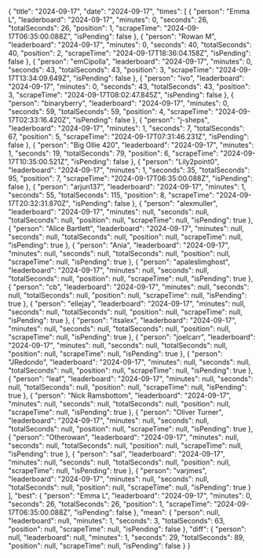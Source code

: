 {
  "title": "2024-09-17",
  "date": "2024-09-17",
  "times": [
    {
      "person": "Emma L",
      "leaderboard": "2024-09-17",
      "minutes": 0,
      "seconds": 26,
      "totalSeconds": 26,
      "position": 1,
      "scrapeTime": "2024-09-17T06:35:00.088Z",
      "isPending": false
    },
    {
      "person": "Rowan M",
      "leaderboard": "2024-09-17",
      "minutes": 0,
      "seconds": 40,
      "totalSeconds": 40,
      "position": 2,
      "scrapeTime": "2024-09-17T18:36:04.158Z",
      "isPending": false
    },
    {
      "person": "emCipolla",
      "leaderboard": "2024-09-17",
      "minutes": 0,
      "seconds": 43,
      "totalSeconds": 43,
      "position": 3,
      "scrapeTime": "2024-09-17T13:34:09.649Z",
      "isPending": false
    },
    {
      "person": "ivo",
      "leaderboard": "2024-09-17",
      "minutes": 0,
      "seconds": 43,
      "totalSeconds": 43,
      "position": 3,
      "scrapeTime": "2024-09-17T08:02:47.845Z",
      "isPending": false
    },
    {
      "person": "binaryberry",
      "leaderboard": "2024-09-17",
      "minutes": 0,
      "seconds": 59,
      "totalSeconds": 59,
      "position": 4,
      "scrapeTime": "2024-09-17T02:33:16.420Z",
      "isPending": false
    },
    {
      "person": "j-sheps",
      "leaderboard": "2024-09-17",
      "minutes": 1,
      "seconds": 7,
      "totalSeconds": 67,
      "position": 5,
      "scrapeTime": "2024-09-17T07:31:46.231Z",
      "isPending": false
    },
    {
      "person": "Big Ollie 420",
      "leaderboard": "2024-09-17",
      "minutes": 1,
      "seconds": 19,
      "totalSeconds": 79,
      "position": 6,
      "scrapeTime": "2024-09-17T10:35:00.521Z",
      "isPending": false
    },
    {
      "person": "Lily2point0",
      "leaderboard": "2024-09-17",
      "minutes": 1,
      "seconds": 35,
      "totalSeconds": 95,
      "position": 7,
      "scrapeTime": "2024-09-17T06:35:00.088Z",
      "isPending": false
    },
    {
      "person": "arjun137",
      "leaderboard": "2024-09-17",
      "minutes": 1,
      "seconds": 55,
      "totalSeconds": 115,
      "position": 8,
      "scrapeTime": "2024-09-17T20:32:31.870Z",
      "isPending": false
    },
    {
      "person": "alexmuller",
      "leaderboard": "2024-09-17",
      "minutes": null,
      "seconds": null,
      "totalSeconds": null,
      "position": null,
      "scrapeTime": null,
      "isPending": true
    },
    {
      "person": "Alice Bartlett",
      "leaderboard": "2024-09-17",
      "minutes": null,
      "seconds": null,
      "totalSeconds": null,
      "position": null,
      "scrapeTime": null,
      "isPending": true
    },
    {
      "person": "Ania",
      "leaderboard": "2024-09-17",
      "minutes": null,
      "seconds": null,
      "totalSeconds": null,
      "position": null,
      "scrapeTime": null,
      "isPending": true
    },
    {
      "person": "apaleslimghost",
      "leaderboard": "2024-09-17",
      "minutes": null,
      "seconds": null,
      "totalSeconds": null,
      "position": null,
      "scrapeTime": null,
      "isPending": true
    },
    {
      "person": "cb",
      "leaderboard": "2024-09-17",
      "minutes": null,
      "seconds": null,
      "totalSeconds": null,
      "position": null,
      "scrapeTime": null,
      "isPending": true
    },
    {
      "person": "ellejay",
      "leaderboard": "2024-09-17",
      "minutes": null,
      "seconds": null,
      "totalSeconds": null,
      "position": null,
      "scrapeTime": null,
      "isPending": true
    },
    {
      "person": "itsalex",
      "leaderboard": "2024-09-17",
      "minutes": null,
      "seconds": null,
      "totalSeconds": null,
      "position": null,
      "scrapeTime": null,
      "isPending": true
    },
    {
      "person": "joelcarr",
      "leaderboard": "2024-09-17",
      "minutes": null,
      "seconds": null,
      "totalSeconds": null,
      "position": null,
      "scrapeTime": null,
      "isPending": true
    },
    {
      "person": "JRedondo",
      "leaderboard": "2024-09-17",
      "minutes": null,
      "seconds": null,
      "totalSeconds": null,
      "position": null,
      "scrapeTime": null,
      "isPending": true
    },
    {
      "person": "leaf",
      "leaderboard": "2024-09-17",
      "minutes": null,
      "seconds": null,
      "totalSeconds": null,
      "position": null,
      "scrapeTime": null,
      "isPending": true
    },
    {
      "person": "Nick Ramsbottom",
      "leaderboard": "2024-09-17",
      "minutes": null,
      "seconds": null,
      "totalSeconds": null,
      "position": null,
      "scrapeTime": null,
      "isPending": true
    },
    {
      "person": "Oliver Turner",
      "leaderboard": "2024-09-17",
      "minutes": null,
      "seconds": null,
      "totalSeconds": null,
      "position": null,
      "scrapeTime": null,
      "isPending": true
    },
    {
      "person": "Otherowan",
      "leaderboard": "2024-09-17",
      "minutes": null,
      "seconds": null,
      "totalSeconds": null,
      "position": null,
      "scrapeTime": null,
      "isPending": true
    },
    {
      "person": "sal",
      "leaderboard": "2024-09-17",
      "minutes": null,
      "seconds": null,
      "totalSeconds": null,
      "position": null,
      "scrapeTime": null,
      "isPending": true
    },
    {
      "person": "varjmes",
      "leaderboard": "2024-09-17",
      "minutes": null,
      "seconds": null,
      "totalSeconds": null,
      "position": null,
      "scrapeTime": null,
      "isPending": true
    }
  ],
  "best": {
    "person": "Emma L",
    "leaderboard": "2024-09-17",
    "minutes": 0,
    "seconds": 26,
    "totalSeconds": 26,
    "position": 1,
    "scrapeTime": "2024-09-17T06:35:00.088Z",
    "isPending": false
  },
  "mean": {
    "person": null,
    "leaderboard": null,
    "minutes": 1,
    "seconds": 3,
    "totalSeconds": 63,
    "position": null,
    "scrapeTime": null,
    "isPending": false
  },
  "diff": {
    "person": null,
    "leaderboard": null,
    "minutes": 1,
    "seconds": 29,
    "totalSeconds": 89,
    "position": null,
    "scrapeTime": null,
    "isPending": false
  }
}